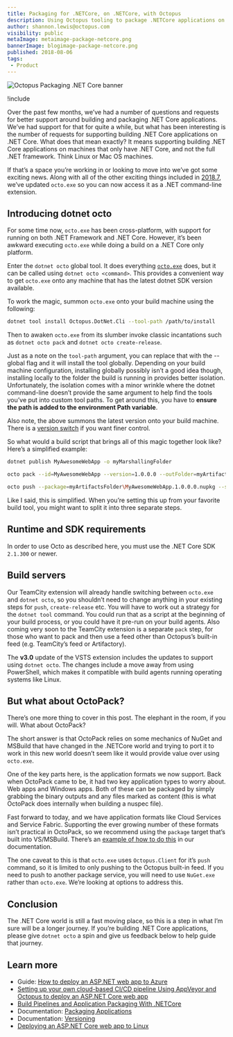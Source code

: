 ```yaml
---
title: Packaging for .NETCore, on .NETCore, with Octopus
description: Using Octopus tooling to package .NETCore applications on .NETCore
author: shannon.lewis@octopus.com
visibility: public
metaImage: metaimage-package-netcore.png
bannerImage: blogimage-package-netcore.png
published: 2018-08-06
tags:
 - Product
---
```


![Octopus Packaging .NET Core banner](blogimage-package-netcore.png)

!include <octopus-cli>

Over the past few months, we’ve had a number of questions and requests for better support around building and packaging .NET Core applications. We’ve had support for that for quite a while, but what has been interesting is the number of requests for supporting building .NET Core applications on .NET Core. What does that mean exactly? It means supporting building .NET Core applications on machines that only have .NET Core, and not the full .NET framework.  Think Linux or Mac OS machines.

If that’s a space you’re working in or looking to move into we’ve got some exciting news. Along with all of the other exciting things included in [2018.7](https://octopus.com/blog/octopus-release-2018.7), we’ve updated `octo.exe` so you can now access it as a .NET command-line extension.

## Introducing dotnet octo

For some time now, `octo.exe` has been cross-platform, with support for running on both .NET Framework and .NET Core. However, it’s been awkward executing `octo.exe` while doing a build on a .NET Core only platform.

Enter the `dotnet octo` global tool. It does everything [`octo.exe`](https://octopus.com/docs/octopus-rest-api/octopus-cli) does, but it can be called using `dotnet octo <command>`. This provides a convenient way to get `octo.exe` onto any machine that has the latest dotnet SDK version available.

To work the magic, summon `octo.exe` onto your build machine using the following:
```bash
dotnet tool install Octopus.DotNet.Cli --tool-path /path/to/install
```

Then to awaken `octo.exe` from its slumber invoke classic incantations such as `dotnet octo pack` and `dotnet octo create-release`.

Just as a note on the `tool-path` argument, you can replace that with the --global flag and it will install the tool globally. Depending on your build machine configuration, installing globally possibly isn’t a good idea though, installing locally to the folder the build is running in provides better isolation. Unfortunately, the isolation comes with a minor wrinkle where the dotnet command-line doesn’t provide the same argument to help find the tools you’ve put into custom tool paths. To get around this, you have to **ensure the path is added to the environment Path variable**.

Also note, the above summons the latest version onto your build machine. There is a [version switch](https://docs.microsoft.com/en-us/dotnet/core/tools/dotnet-tool-install) if you want finer control.

So what would a build script that brings all of this magic together look like? Here’s a simplified example:

```bash
dotnet publish MyAwesomeWebApp -o myMarshallingFolder

octo pack --id=MyAwesomeWebApp --version=1.0.0.0 --outFolder=myArtifactsFolder --basePath=myMarshallingFolder

octo push --package=myArtifactsFolder\MyAwesomeWebApp.1.0.0.0.nupkg --server=https://my.octopus.url --apiKey API-XXXXXXXXXXXXXXXX
```

Like I said, this is simplified. When you’re setting this up from your favorite build tool, you might want to split it into three separate steps.

## Runtime and SDK requirements

In order to use Octo as described here, you must use the .NET Core SDK `2.1.300` or newer.

## Build servers

Our TeamCity extension will already handle switching between `octo.exe` and `dotnet octo`, so you shouldn’t need to change anything in your existing steps for `push`, `create-release` etc. You will have to work out a strategy for the `dotnet tool` command. You could run that as a script at the beginning of your build process, or you could have it pre-run on your build agents. Also coming very soon to the TeamCity extension is a separate `pack` step, for those who want to pack and then use a feed other than Octopus’s built-in feed (e.g. TeamCity’s feed or Artifactory).

The **v3.0** update of the VSTS extension includes the updates to support using `dotnet octo`. The changes include a move away from using PowerShell, which makes it compatible with build agents running operating systems like Linux.

## But what about OctoPack?

There’s one more thing to cover in this post. The elephant in the room, if you will. What about OctoPack?

The short answer is that OctoPack relies on some mechanics of NuGet and MSBuild that have changed in the .NETCore world and trying to port it to work in this new world doesn’t seem like it would provide value over using `octo.exe`.

One of the key parts here, is the application formats we now support. Back when OctoPack came to be, it had two key application types to worry about. Web apps and Windows apps. Both of these can be packaged by simply grabbing the binary outputs and any files marked as content (this is what OctoPack does internally when building a nuspec file).

Fast forward to today, and we have application formats like Cloud Services and Service Fabric. Supporting the ever growing number of these formats isn’t practical in OctoPack, so we recommend using the `package` target that’s built into VS/MSBuild. There’s an [example of how to do this](https://octopus.com/docs/deployment-examples/deploying-asp.net-core-web-applications) in our documentation.

The one caveat to this is that `octo.exe` uses `Octopus.Client` for it’s `push` command, so it is limited to only pushing to the Octopus built-in feed. If you need to push to another package service, you will need to use `NuGet.exe` rather than `octo.exe`. We’re looking at options to address this.

## Conclusion

The .NET Core world is still a fast moving place, so this is a step in what I’m sure will be a longer journey. If you’re building .NET Core applications, please give `dotnet octo` a spin and give us feedback below to help guide that journey.

## Learn more

* Guide: [How to deploy an ASP.NET web app to Azure](https://hubs.ly/H0gBSdJ0)
* [Setting up your own cloud-based CI/CD pipeline Using AppVeyor and Octopus to deploy an ASP.NET Core web app](https://hubs.ly/H0gBSdL0)
* [Build Pipelines and Application Packaging With .NETCore](https://hubs.ly/H0gBQDD0)
* Documentation: [Packaging Applications](https://hubs.ly/H0gBQDH0)
* Documentation: [Versioning](https://hubs.ly/H0gBSdQ0)
* [Deploying an ASP.NET Core web app to Linux](https://hubs.ly/H0gBSdV0)
